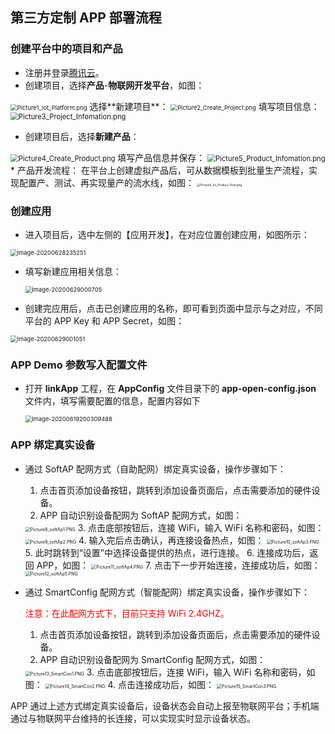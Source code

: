 ## 第三方定制 APP 部署流程
### 创建平台中的项目和产品
* 注册并登录[腾讯云](https://cloud.tencent.com)。
*  创建项目，选择**产品**-**物联网开发平台**，如图：   
<img src="https://main.qcloudimg.com/raw/d0aeaec991498f9decb8947309ee70d7/Picture1_Iot_Platform.png" alt="Picture1_Iot_Platform.png" style="zoom: 67%;" />      
选择**新建项目**：   
<img src="https://main.qcloudimg.com/raw/c2cbbbce573a1266819362cb1cc01f14/Picture2_Create_Project.png" alt="Picture2_Create_Project.png" style="zoom: 67%;" />   
填写项目信息：   
<img src="https://main.qcloudimg.com/raw/37ea897976300b65b696a978a75681c3/Picture3_Project_Infomation.png" alt="Picture3_Project_Infomation.png" style="zoom: 80%;" />

* 创建项目后，选择**新建产品**：   
<img src="https://main.qcloudimg.com/raw/34aa6958b7a541c41986e60a4ea59133/Picture4_Create_Product.png" alt="Picture4_Create_Product.png" style="zoom: 80%;" />   
填写产品信息并保存：   
<img src="https://main.qcloudimg.com/raw/6cfb76c83187ccd15c95fa4dc4a8e540/Picture5_Product_Infomation.png" alt="Picture5_Product_Infomation.png" style="zoom: 80%;" />      
* 产品开发流程：   
在平台上创建虚拟产品后，可从数据模板到批量生产流程，实现配置产、测试、再实现量产的流水线，如图：
<img src="https://main.qcloudimg.com/raw/2757c418f38e9d8b941a6b7b62b843b7/Picture6_Iot_Product_Flow.png" alt="Picture6_Iot_Product_Flow.png" style="zoom: 33%;" />

### 创建应用   
* 进入项目后，选中左侧的【应用开发】，在对应位置创建应用，如图所示：    
  
 <img src="https://main.qcloudimg.com/raw/9f2b66a5135b98d2aaa88fab7e6cbc64/image-20200628235251.png" alt="image-20200628235251" style="zoom:67%;" />    
 
* 填写新建应用相关信息：   

  <img src="https://main.qcloudimg.com/raw/37d177276cbb1b53ad1a08a85aa94252/image-20200629000705.png" alt="image-20200629000705" style="zoom:67%;" />   
 
*  创建完应用后，点击已创建应用的名称，即可看到页面中显示与之对应，不同平台的 APP Key 和 APP Secret，如图：   
      
  <img src="https://main.qcloudimg.com/raw/ee276a1abf86dac8f76dd90e540fcb0c/image-20200629001051.png" alt="image-20200629001051" style="zoom:67%;" />     
  
### APP Demo 参数写入配置文件   

* 打开 **linkApp** 工程，在 **AppConfig** 文件目录下的 **app-open-config.json** 文件内，填写需要配置的信息，配置内容如下
  	
   <img src="https://main.qcloudimg.com/raw/a4ac3c516d4382d19727e49a789c0adb/image-20200619200309488.png" alt="image-20200619200309488" style="zoom:67%;" />

### APP 绑定真实设备      

* 通过 SoftAP 配网方式（自助配网）绑定真实设备，操作步骤如下：   
	1. 点击首页添加设备按钮，跳转到添加设备页面后，点击需要添加的硬件设备。   
	2. APP 自动识别设备配网为 SoftAP 配网方式，如图：   
	<img src="https://main.qcloudimg.com/raw/99036b00c6d9e0338eb37b5dedd18473/Picture8_softAp1.png" alt="Picture8_softAp1.PNG" style="zoom: 50%;" />   
	3. 点击底部按钮后，连接 WiFi，输入 WiFi 名称和密码，如图：   
	<img src="https://main.qcloudimg.com/raw/b0a0c626f7ea4e17f614096a8d2e8613/Picture9_softAp2.png" alt="Picture9_softAp2.PNG" style="zoom:50%;" />   
	4. 输入完后点击确认，再连接设备热点，如图：   
	<img src="https://main.qcloudimg.com/raw/1a235edeac570d487d55d7eb36a2e0a8/Picture10_softAp3.png" alt="Picture10_softAp3.PNG" style="zoom:50%;" />   
	5. 此时跳转到“设置”中选择设备提供的热点，进行连接。
	6. 连接成功后，返回 APP，如图：   
	<img src="https://main.qcloudimg.com/raw/4fb3857c0e2c73fe6cf5cad1f521f800/Picture11_softAp4.png" alt="Picture11_softAp4.PNG" style="zoom:50%;" />     
	7. 点击下一步开始连接，连接成功后，如图：   
	<img src="https://main.qcloudimg.com/raw/164bff8cbc739aa273da9768a70329d3/Picture12_softAp5.png" alt="Picture12_softAp5.PNG" style="zoom:50%;" />   
  
* 通过 SmartConfig 配网方式（智能配网）绑定真实设备，操作步骤如下：   
  
    <font color=red>注意：在此配网方式下，目前只支持 WiFi 2.4GHZ。</font>   
    
    1. 点击首页添加设备按钮，跳转到添加设备页面后，点击需要添加的硬件设备。   
    2. APP 自动识别设备配网为 SmartConfig 配网方式，如图：   
    <img src="https://main.qcloudimg.com/raw/dc01c17f5224e0d0aa811f4465977bd3/Picture13_SmartCon1.png" alt="Picture13_SmartCon1.PNG" style="zoom:50%;" />
    3. 点击底部按钮后，连接 WiFi，输入 WiFi 名称和密码，如图：   
    <img src="https://main.qcloudimg.com/raw/ef714b0d048012ee4ab42088f6b9bdca/Picture14_SmartCon2.png" alt="Picture14_SmartCon2.PNG" style="zoom:50%;" />   
    4. 点击连接成功后，如图：   
    <img src="https://main.qcloudimg.com/raw/7f3a2e32cec7edc72966e08ce9f45083/Picture15_SmartCon3.png" alt="Picture15_SmartCon3.PNG" style="zoom:50%;" />   
    

 APP 通过上述方式绑定真实设备后，设备状态会自动上报至物联网平台；手机端通过与物联网平台维持的长连接，可以实现实时显示设备状态。   


​	




